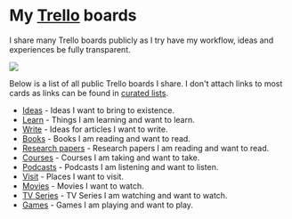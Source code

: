 # My [Trello](https://trello.com/nikivi) boards
I share many Trello boards publicly as I try have my workflow, ideas and experiences be fully transparent.

![](https://i.imgur.com/hHtvEDr.png)

Below is a list of all public Trello boards I share. I don't attach links to most cards as links can be found in [curated lists](https://github.com/learn-anything/curated-lists#readme).
- [Ideas](https://trello.com/b/alB1ryRP) - Ideas I want to bring to existence.
- [Learn](https://trello.com/b/cu32qF3q) - Things I am learning and want to learn.
- [Write](https://trello.com/b/MHs03Zai) - Ideas for articles I want to write.
- [Books](https://trello.com/b/MOrnm2aN) - Books I am reading and want to read.
- [Research papers](https://trello.com/b/EKl1Ie3q) - Research papers I am reading and want to read.
- [Courses](https://trello.com/b/KXiTLwSA) - Courses I am taking and want to take.
- [Podcasts](https://trello.com/b/Wtr04eGQ) - Podcasts I am listening and want to listen.
- [Visit](https://trello.com/b/i8c0hBVu) - Places I want to visit.
- [Movies](https://trello.com/b/jFaHJFow) - Movies I want to watch.
- [TV Series](https://trello.com/b/iUtT6wmu) - TV Series I am watching and want to watch.
- [Games](https://trello.com/b/EekGabpj) - Games I am playing and want to play.